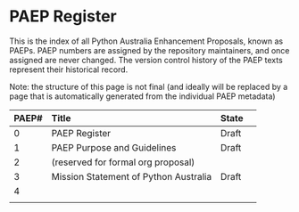 # PAEP Register

This is the index of all Python Australia Enhancement Proposals, known as PAEPs.
PAEP numbers are assigned by the repository maintainers, and once assigned are never changed.
The version control history of the PAEP texts represent their historical record.

Note: the structure of this page is not final (and ideally will be replaced by a page
that is automatically generated from the individual PAEP metadata)


| PAEP\# | Title                                 | State    |     |
| :----- | :------------------------------------ | :------- | :-- |
| 0      | PAEP Register                         | Draft    |     |
| 1      | PAEP Purpose and Guidelines           | Draft    |     |
| 2      | (reserved for formal org proposal)    |          |     |
| 3      | Mission Statement of Python Australia | Draft    |     |
| 4      |                                       |          |     |
|        |                                       |          |     |
